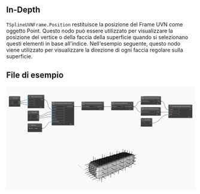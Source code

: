 ## In-Depth
`TSplineUVNFrame.Position` restituisce la posizione del Frame UVN come oggetto Point. Questo nodo può essere utilizzato per visualizzare la posizione del vertice o della faccia della superficie quando si selezionano questi elementi in base all'indice.
Nell'esempio seguente, questo nodo viene utilizzato per visualizzare la direzione di ogni faccia regolare sulla superficie.

## File di esempio

![Example](./Autodesk.DesignScript.Geometry.TSpline.TSplineUVNFrame.Position_img.jpg)
